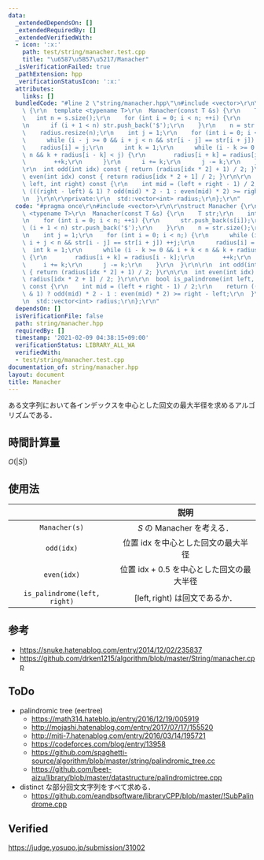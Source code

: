 ```yaml
---
data:
  _extendedDependsOn: []
  _extendedRequiredBy: []
  _extendedVerifiedWith:
  - icon: ':x:'
    path: test/string/manacher.test.cpp
    title: "\u6587\u5B57\u5217/Manacher"
  _isVerificationFailed: true
  _pathExtension: hpp
  _verificationStatusIcon: ':x:'
  attributes:
    links: []
  bundledCode: "#line 2 \"string/manacher.hpp\"\n#include <vector>\r\n\r\nstruct Manacher\
    \ {\r\n  template <typename T>\r\n  Manacher(const T &s) {\r\n    T str;\r\n \
    \   int n = s.size();\r\n    for (int i = 0; i < n; ++i) {\r\n      str.push_back(s[i]);\r\
    \n      if (i + 1 < n) str.push_back('$');\r\n    }\r\n    n = str.size();\r\n\
    \    radius.resize(n);\r\n    int j = 1;\r\n    for (int i = 0; i < n;) {\r\n\
    \      while (i - j >= 0 && i + j < n && str[i - j] == str[i + j]) ++j;\r\n  \
    \    radius[i] = j;\r\n      int k = 1;\r\n      while (i - k >= 0 && i + k <\
    \ n && k + radius[i - k] < j) {\r\n        radius[i + k] = radius[i - k];\r\n\
    \        ++k;\r\n      }\r\n      i += k;\r\n      j -= k;\r\n    }\r\n  }\r\n\
    \r\n  int odd(int idx) const { return (radius[idx * 2] + 1) / 2; }\r\n\r\n  int\
    \ even(int idx) const { return radius[idx * 2 + 1] / 2; }\r\n\r\n  bool is_palindrome(int\
    \ left, int right) const {\r\n    int mid = (left + right - 1) / 2;\r\n    return\
    \ (((right - left) & 1) ? odd(mid) * 2 - 1 : even(mid) * 2) >= right - left;\r\
    \n  }\r\n\r\nprivate:\r\n  std::vector<int> radius;\r\n};\r\n"
  code: "#pragma once\r\n#include <vector>\r\n\r\nstruct Manacher {\r\n  template\
    \ <typename T>\r\n  Manacher(const T &s) {\r\n    T str;\r\n    int n = s.size();\r\
    \n    for (int i = 0; i < n; ++i) {\r\n      str.push_back(s[i]);\r\n      if\
    \ (i + 1 < n) str.push_back('$');\r\n    }\r\n    n = str.size();\r\n    radius.resize(n);\r\
    \n    int j = 1;\r\n    for (int i = 0; i < n;) {\r\n      while (i - j >= 0 &&\
    \ i + j < n && str[i - j] == str[i + j]) ++j;\r\n      radius[i] = j;\r\n    \
    \  int k = 1;\r\n      while (i - k >= 0 && i + k < n && k + radius[i - k] < j)\
    \ {\r\n        radius[i + k] = radius[i - k];\r\n        ++k;\r\n      }\r\n \
    \     i += k;\r\n      j -= k;\r\n    }\r\n  }\r\n\r\n  int odd(int idx) const\
    \ { return (radius[idx * 2] + 1) / 2; }\r\n\r\n  int even(int idx) const { return\
    \ radius[idx * 2 + 1] / 2; }\r\n\r\n  bool is_palindrome(int left, int right)\
    \ const {\r\n    int mid = (left + right - 1) / 2;\r\n    return (((right - left)\
    \ & 1) ? odd(mid) * 2 - 1 : even(mid) * 2) >= right - left;\r\n  }\r\n\r\nprivate:\r\
    \n  std::vector<int> radius;\r\n};\r\n"
  dependsOn: []
  isVerificationFile: false
  path: string/manacher.hpp
  requiredBy: []
  timestamp: '2021-02-09 04:38:15+09:00'
  verificationStatus: LIBRARY_ALL_WA
  verifiedWith:
  - test/string/manacher.test.cpp
documentation_of: string/manacher.hpp
layout: document
title: Manacher
---
```


ある文字列において各インデックスを中心とした回文の最大半径を求めるアルゴリズムである．


## 時間計算量

$O(\lvert S \rvert)$


## 使用法

||説明|
|:--:|:--:|
|`Manacher(s)`|$S$ の Manacher を考える．|
|`odd(idx)`|位置 $\mathrm{idx}$ を中心とした回文の最大半径|
|`even(idx)`|位置 $\mathrm{idx} + 0.5$ を中心とした回文の最大半径|
|`is_palindrome(left, right)`|$[\mathrm{left}, \mathrm{right})$ は回文であるか．|


## 参考

- https://snuke.hatenablog.com/entry/2014/12/02/235837
- https://github.com/drken1215/algorithm/blob/master/String/manacher.cpp


## ToDo

- palindromic tree (eertree)
  - https://math314.hateblo.jp/entry/2016/12/19/005919
  - http://mojashi.hatenablog.com/entry/2017/07/17/155520
  - http://miti-7.hatenablog.com/entry/2016/03/14/195721
  - https://codeforces.com/blog/entry/13958
  - https://github.com/spaghetti-source/algorithm/blob/master/string/palindromic_tree.cc
  - https://github.com/beet-aizu/library/blob/master/datastructure/palindromictree.cpp
- distinct な部分回文文字列をすべて求める．
  - https://github.com/eandbsoftware/libraryCPP/blob/master/!SubPalindrome.cpp


## Verified

https://judge.yosupo.jp/submission/31002

